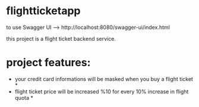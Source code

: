 # flightticketapp

to use Swagger UI --> http://localhost:8080/swagger-ui/index.html

this project is a flight ticket backend service.

# project features:

* your credit card informations will be masked when you buy a flight ticket *
* flight ticket price will be increased %10 for every 10% increase in flight quota *

